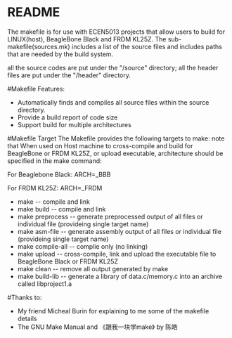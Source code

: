 README
========================

The makefile is for use with ECEN5013 projects that allow users to build for
LINUX(host), BeagleBone Black and FRDM KL25Z. The sub-makefile(sources.mk) includes a list of the source files and includes paths that are needed by the build system.

all the source codes are put under the "/source" directory;
all the header files are put under the "/header" directory.

#Makefile Features:
* Automatically finds and compiles all source files within the source directory.
* Provide a build report of code size
* Support build for multiple architectures

#Makefile Target
The Makefile provides the following targets to make:
note that When used on Host machine to cross-compile and build for BeagleBone or FRDM KL25Z, or upload executable, architecture should be specified in the make command:

For Beaglebone Black: ARCH=_BBB

For FRDM KL25Z: ARCH=_FRDM


* make                    -- compile and link
* make build              -- compile and link
* make preprocess         -- generate preprocessed output of all files or individual file (provideing single target name)
* make asm-file           -- generate assembly output of all files or individual file (provideing single target name)
* make compile-all        -- complie only (no linking)
* make upload <ARCH>      -- cross-compile, link and upload the executable file to BeagleBone Black or FRDM KL25Z
* make clean              -- remove all output generated by make
* make build-lib          -- generate a library of data.c/memory.c into an archive called libproject1.a

#Thanks to:
* My friend Micheal Burin for explaining to me some of the makefile details
* The GNU Make Manual and 《跟我一块学make》 by 陈皓
